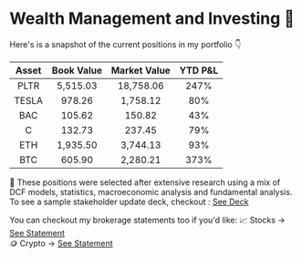 # Wealth Management and Investing 🚀

Here's is a snapshot of the current positions in my portfolio 👇

| Asset   | Book Value     | Market Value  | YTD P&L  |  
| :---:  |  :---: |  :---: | :---: |
| PLTR   | 5,515.03     | 18,758.06    | 247%  |
| TESLA    | 978.26       | 1,758.12     | 80% |
| BAC    | 105.62    | 150.82    | 43% |
| C    | 132.73      | 237.45    | 79% |
| ETH    | 1,935.50      | 3,744.13    | 93% |
| BTC    | 605.90     | 2,280.21    | 373% |

🌱 These positions were selected after extensive research using a mix of DCF models, statistics, macroeconomic analysis and fundamental analysis. To see a sample stakeholder update deck, checkout : [See Deck](Decks/2025_outlook.pdf)

You can checkout my brokerage statements too if you'd like:
📈 Stocks → [See Statement](brokerage_statements/statement_jan_2025_wealthsimple.pdf)\
🪙 Crypto → [See Statement](brokerage_statements/Nov_2024_Newton.pdf)

